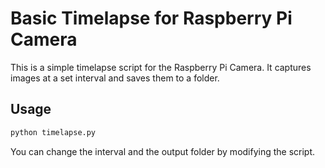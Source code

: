 # Basic Timelapse for Raspberry Pi Camera

This is a simple timelapse script for the Raspberry Pi Camera. It captures images at a set interval and saves them to a folder.

## Usage

```bash
python timelapse.py
```

You can change the interval and the output folder by modifying the script.
